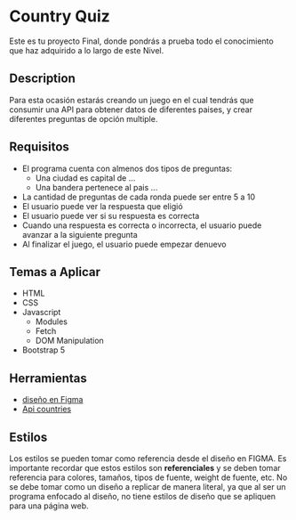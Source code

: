 # Country Quiz

Este es tu proyecto Final, donde pondrás a prueba todo el conocimiento
que haz adquirido a lo largo de este Nivel.

## Description

Para esta ocasión estarás creando un juego en el cual tendrás que consumir una API
para obtener datos de diferentes paises, y crear diferentes preguntas
de opción multiple.

## Requisitos
- El programa cuenta con almenos dos tipos de preguntas:
    - Una ciudad es capital de ...
    - Una bandera pertenece al pais ...
- La cantidad de preguntas de cada ronda puede ser entre 5 a 10
- El usuario puede ver la respuesta que eligió
- El usuario puede ver si su respuesta es correcta
- Cuando una respuesta es correcta o incorrecta, el usuario puede avanzar a la siguiente pregunta
- Al finalizar el juego, el usuario puede empezar denuevo

## Temas a Aplicar
- HTML
- CSS
- Javascript
    - Modules
    - Fetch
    - DOM Manipulation
- Bootstrap 5

## Herramientas

- [diseño en Figma](https://www.figma.com/file/Gw0ZNBbYN8asqFlZWy3jG1)
- [Api countries](https://restcountries.com/)

## Estilos
Los estilos se pueden tomar como referencia desde el diseño en FIGMA. Es importante
recordar que estos estilos son **referenciales** y se deben tomar referencia para 
colores, tamaños, tipos de fuente, weight de fuente, etc. No se debe tomar como un 
diseño a replicar de manera literal, ya que al ser un programa enfocado al diseño, no tiene 
estilos de diseño que se apliquen para una página web.